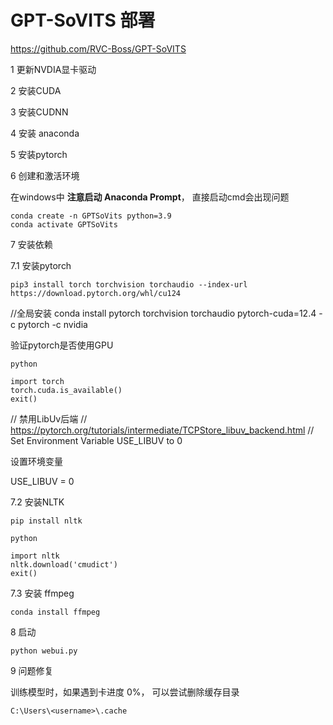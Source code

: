 # GPT-SoVITS 部署

https://github.com/RVC-Boss/GPT-SoVITS



1 更新NVDIA显卡驱动



2 安装CUDA



3 安装CUDNN



4 安装 anaconda



5 安装pytorch

6 创建和激活环境

在windows中 **注意启动 Anaconda Prompt**， 直接启动cmd会出现问题

```
conda create -n GPTSoVits python=3.9
conda activate GPTSoVits
```

7 安装依赖





7.1 安装pytorch

```
pip3 install torch torchvision torchaudio --index-url https://download.pytorch.org/whl/cu124
```

//全局安装 conda install pytorch torchvision torchaudio pytorch-cuda=12.4 -c pytorch -c nvidia

验证pytorch是否使用GPU

```
python
```

```
import torch
torch.cuda.is_available()
exit()
```



// 禁用LibUv后端
// https://pytorch.org/tutorials/intermediate/TCPStore_libuv_backend.html
// Set Environment Variable USE_LIBUV to 0

设置环境变量

USE_LIBUV = 0



7.2 安装NLTK

```
pip install nltk
```

```
python
```

```
import nltk
nltk.download('cmudict')
exit()
```



7.3 安装 ffmpeg

```
conda install ffmpeg
```



8 启动

```
python webui.py
```



9 问题修复

训练模型时，如果遇到卡进度 0%， 可以尝试删除缓存目录

```
C:\Users\<username>\.cache
```

